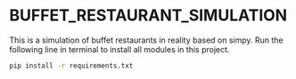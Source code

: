 # BUFFET_RESTAURANT_SIMULATION

This is a simulation of buffet restaurants in reality based on simpy.
Run the following line in terminal to install all modules in this project.

```sh
pip install -r requirements.txt
```